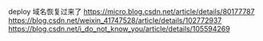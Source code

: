 
deploy 域名恢复过来了
https://micro.blog.csdn.net/article/details/80177787
https://blog.csdn.net/weixin_41747528/article/details/102772937
https://blog.csdn.net/i_do_not_know_you/article/details/105594269